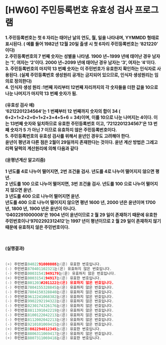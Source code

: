 # [HW60] 주민등록번호 유효성 검사 프로그램


<h4>

1.주민등록번호는 첫 6 자리는 태어난 날의 연도, 월, 일을 나타내며, YYMMDD 형태로 표시된다.
( 예를 들어 1982년 12월 20일 출생 시 첫 6자리 주민등록번호는 ‘821220’ 이다)</br>
2.주민등록번호의 7 번째 숫자는 성별을 나타냄.
1900 년~1999 년에 태어난 경우 남자는 ‘1’, 여자는 ‘2’이다. 2000 년~2099 년에 태어난 경우 남자는 ‘3’, 여자는 ‘4’이다.</br>
3. 주민등록번호의 마지막 13 번째 숫자는 이 주민번호가 유효한지 확인하는 인식자로 사용된다. (실제 주민등록번호 생성원리 공개는 금지되어 있으므로, 인식자 생성원리는 임의로 정의한다)</br>
4. 인식자 생성 원리 :1번째 자리부터 12번째 자리까지의 각 숫자들을 더한 값을 10으로 나눈 나머지가 마지막 13 번째 숫자가 됨.</br></br>
(유효성 검사 예)</br>
‘6212201234564’는 1 번째부터 12 번째까지 숫자의 합이 34 ( 6+2+1+2+2+0+1+2+3+4+5+6 = 34)이며, 이를 10으로 나눈 나머지는 4이다. 이는 13번째 숫자와 일치하므로 유효한 주민등록번호 이고, ‘7212201234567’은 13 번째 숫자가 5 가 아닌 7 이므로 유효하지 않은 주민등록번호이다.</br>
5. 주민등록번호의 유효성 검사를 위해서 윤년인 경우도 고려해야 한다.</br>
윤년이 평년과 다른 점은 2월이 29일까지 존재한다는 것이다. 윤년 계산 방법은 그레고리력 달력의 계산원리에 의해 다음과 같다
</br></br>
(윤평년계산 알고리즘)</br></br>
1 년도를 4로 나누어 떨어지면, 2번 조건을 검사.
년도를 4로 나누어 떨어지지 않으면 평년.</br>
2 년도를 100 으로 나누어 떨어지면, 3번 조건을 검사.
년도를 100 으로 나누어 떨어지지 않으면 윤년. </br>
3 년도를 400 으로 나누어 떨어지면 윤년.</br>
년도를 400 으로 나누어 떨어지지 않으면 평년
1600 년, 2000 년은 윤년이며 1700 년, 1800 년, 1900 년은 윤년이 아니다.</br>
‘0402291000008’은 1904 년이 윤년이므로 2 월 29 일이 존재하기 때문에 유효한 주민번호이나‘9702292312412’는 1997 년이 평년이므로 2 월 29 일이 존재하지 않기 때문에 유효하지 않은 주민번호이다.



</br></br>
(실행결과)
</br></br></h4>

```cpp
(+) 주민번호0402291000008는(은) 유효한 번호입니다.
(-) 주민번호870401102321는(은) 유효하지 않은 번호입니다. 
(-) 주민번호00031541949179는(은) 유효하지 않은 번호입니다.
(+) 주민번호0003154194917는(은) 유효한 번호입니다.
(-) 주민번호801203#201122는(은) 유효하지 않은 번호입니다.
(-) 주민번호7804155328845는(은) 유효하지 않은 번호입니다. 
(-) 주민번호7804150328840는(은) 유효하지 않은 번호입니다. 
(-) 주민번호9612241068382는(은) 유효하지 않은 번호입니다. 
(-) 주민번호9902292194322는(은) 유효하지 않은 번호입니다. 
(-) 주민번호0230174326176는(은) 유효하지 않은 번호입니다. 
(-) 주민번호8811391042219는(은) 유효하지 않은 번호입니다. 
(-) 주민번호8100122042213는(은) 유효하지 않은 번호입니다. 
(-) 주민번호8112002042213는(은) 유효하지 않은 번호입니다. 
(-) 주민번호9210101069415는(은) 유효하지 않은 번호입니다. 
(+) 주민번호0802294012345는(은) 유효한 번호입니다.
(-) 주민번호8806311069417는(은) 유효하지 않은 번호입니다. 
(+) 주민번호8807311069418는(은) 유효한 번호입니다.
```